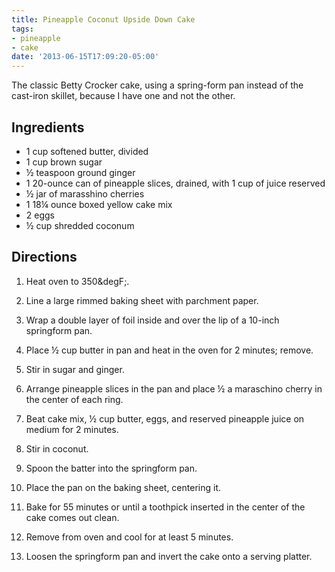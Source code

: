 ```yaml
---
title: Pineapple Coconut Upside Down Cake
tags:
- pineapple
- cake
date: '2013-06-15T17:09:20-05:00'
---
```

The classic Betty Crocker cake, using a spring-form pan instead of the cast-iron skillet, because I have one and not the other.

## Ingredients

* 1 cup softened butter, divided
* 1 cup brown sugar
* &frac12; teaspoon ground ginger
* 1 20-ounce can of pineapple slices, drained, with 1 cup of juice reserved
* &frac12; jar of marasshino cherries
* 1 18&frac14; ounce boxed yellow cake mix
* 2 eggs
* &frac12; cup shredded coconum


## Directions

1.  Heat oven to 350&degF;.

1.  Line a large rimmed baking sheet with parchment paper.
1.  Wrap a double layer of foil inside and over the lip of a 10-inch springform pan.

1.  Place &frac12; cup butter in pan and heat in the oven for 2 minutes; remove.
1.  Stir in sugar and ginger.
1.  Arrange pineapple slices in the pan and place &frac12; a maraschino cherry in the center of each ring.

1.  Beat cake mix, &frac12; cup butter, eggs, and reserved pineapple juice on medium for 2 minutes.
1.  Stir in coconut.
1.  Spoon the batter into the springform pan.
1.  Place the pan on the baking sheet, centering it.

1.  Bake for 55 minutes or until a toothpick inserted in the center of the cake comes out clean.
1.  Remove from oven and cool for at least 5 minutes.
1.  Loosen the springform pan and invert the cake onto a serving platter.
